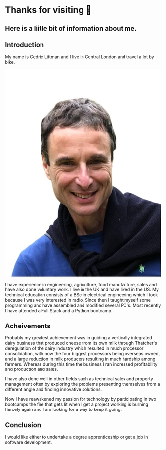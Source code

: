 # Thanks for visiting 👋
## Here is a liitle bit of information about me.

## Introduction
My name is Cedric Littman and I live in Central London and travel a lot by bike.

![Image of Cedric](Cedric_enlg.jpg)


I have experience in engineering, agriculture, food manufacture, sales and have also done voluntary work. I live in the UK and have lived in the US. My technical education consists of a BSc in electrical engineering which I took because I was very interested in radio. Since then I taught myself some programming and have assembled and modified several PC's. Most recently I have attended a Full Stack and a Python bootcamp.

## Acheivements
Probably my greatest achievement was in guiding a vertically integrated dairy business that produced cheese from its own milk through Thatcher's deregulation of the dairy industry which resulted in much processor consolidation, with now the four biggest processors being overseas owned, and a large reduction in milk producers resulting in much hardship among farmers. Whereas during this time the business I ran increased profitability and production and sales.

I have also done well in other fields such as technical sales and property management often by exploring the problems presenting themselves from a different angle and finding innovative solutions.

Now I have reawakened my passion for technology by participating in two bootcamps the fire that gets lit when I get a project working is burning fiercely again and I am looking for a way to keep it going.

## Conclusion
I would like either to undertake a degree apprenticeship or get a job in software development.
<!--
**CedricLittman/CedricLittman** is a ✨ _special_ ✨ repository because its `README.md` (this file) appears on your GitHub profile.

Here are some ideas to get you started:

- 🔭 I’m currently working on ...
- 🌱 I’m currently learning ...
- 👯 I’m looking to collaborate on ...
- 🤔 I’m looking for help with ...
- 💬 Ask me about ...
- 📫 How to reach me: ...
- 😄 Pronouns: ...
- ⚡ Fun fact: ...
-->
